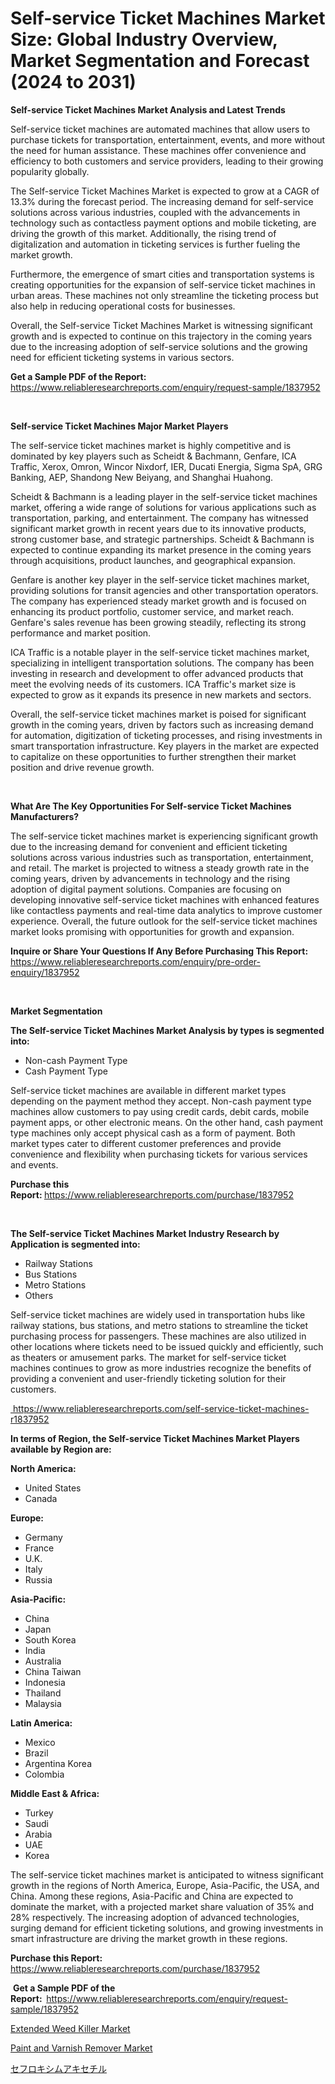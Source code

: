 <p><h1>Self-service Ticket Machines Market Size: Global Industry Overview, Market Segmentation and Forecast (2024 to 2031)</h1></p><p><strong>Self-service Ticket Machines Market Analysis and Latest Trends</strong></p>
<p><p>Self-service ticket machines are automated machines that allow users to purchase tickets for transportation, entertainment, events, and more without the need for human assistance. These machines offer convenience and efficiency to both customers and service providers, leading to their growing popularity globally.</p><p>The Self-service Ticket Machines Market is expected to grow at a CAGR of 13.3% during the forecast period. The increasing demand for self-service solutions across various industries, coupled with the advancements in technology such as contactless payment options and mobile ticketing, are driving the growth of this market. Additionally, the rising trend of digitalization and automation in ticketing services is further fueling the market growth.</p><p>Furthermore, the emergence of smart cities and transportation systems is creating opportunities for the expansion of self-service ticket machines in urban areas. These machines not only streamline the ticketing process but also help in reducing operational costs for businesses.</p><p>Overall, the Self-service Ticket Machines Market is witnessing significant growth and is expected to continue on this trajectory in the coming years due to the increasing adoption of self-service solutions and the growing need for efficient ticketing systems in various sectors.</p></p>
<p><strong>Get a Sample PDF of the Report:&nbsp;</strong> <a href="https://www.reliableresearchreports.com/enquiry/request-sample/1837952">https://www.reliableresearchreports.com/enquiry/request-sample/1837952</a></p>
<p>&nbsp;</p>
<p><strong>Self-service Ticket Machines Major Market Players</strong></p>
<p><p>The self-service ticket machines market is highly competitive and is dominated by key players such as Scheidt & Bachmann, Genfare, ICA Traffic, Xerox, Omron, Wincor Nixdorf, IER, Ducati Energia, Sigma SpA, GRG Banking, AEP, Shandong New Beiyang, and Shanghai Huahong.</p><p>Scheidt & Bachmann is a leading player in the self-service ticket machines market, offering a wide range of solutions for various applications such as transportation, parking, and entertainment. The company has witnessed significant market growth in recent years due to its innovative products, strong customer base, and strategic partnerships. Scheidt & Bachmann is expected to continue expanding its market presence in the coming years through acquisitions, product launches, and geographical expansion.</p><p>Genfare is another key player in the self-service ticket machines market, providing solutions for transit agencies and other transportation operators. The company has experienced steady market growth and is focused on enhancing its product portfolio, customer service, and market reach. Genfare's sales revenue has been growing steadily, reflecting its strong performance and market position.</p><p>ICA Traffic is a notable player in the self-service ticket machines market, specializing in intelligent transportation solutions. The company has been investing in research and development to offer advanced products that meet the evolving needs of its customers. ICA Traffic's market size is expected to grow as it expands its presence in new markets and sectors.</p><p>Overall, the self-service ticket machines market is poised for significant growth in the coming years, driven by factors such as increasing demand for automation, digitization of ticketing processes, and rising investments in smart transportation infrastructure. Key players in the market are expected to capitalize on these opportunities to further strengthen their market position and drive revenue growth.</p></p>
<p>&nbsp;</p>
<p><strong>What Are The Key Opportunities For Self-service Ticket Machines Manufacturers?</strong></p>
<p><p>The self-service ticket machines market is experiencing significant growth due to the increasing demand for convenient and efficient ticketing solutions across various industries such as transportation, entertainment, and retail. The market is projected to witness a steady growth rate in the coming years, driven by advancements in technology and the rising adoption of digital payment solutions. Companies are focusing on developing innovative self-service ticket machines with enhanced features like contactless payments and real-time data analytics to improve customer experience. Overall, the future outlook for the self-service ticket machines market looks promising with opportunities for growth and expansion.</p></p>
<p><strong>Inquire or Share Your Questions If Any Before Purchasing This Report:</strong> <a href="https://www.reliableresearchreports.com/enquiry/pre-order-enquiry/1837952">https://www.reliableresearchreports.com/enquiry/pre-order-enquiry/1837952</a></p>
<p>&nbsp;</p>
<p><strong>Market Segmentation</strong></p>
<p><strong>The Self-service Ticket Machines Market Analysis by types is segmented into:</strong></p>
<p><ul><li>Non-cash Payment Type</li><li>Cash Payment Type</li></ul></p>
<p><p>Self-service ticket machines are available in different market types depending on the payment method they accept. Non-cash payment type machines allow customers to pay using credit cards, debit cards, mobile payment apps, or other electronic means. On the other hand, cash payment type machines only accept physical cash as a form of payment. Both market types cater to different customer preferences and provide convenience and flexibility when purchasing tickets for various services and events.</p></p>
<p><strong>Purchase this Report:&nbsp;</strong><a href="https://www.reliableresearchreports.com/purchase/1837952">https://www.reliableresearchreports.com/purchase/1837952</a></p>
<p>&nbsp;</p>
<p><strong>The Self-service Ticket Machines Market Industry Research by Application is segmented into:</strong></p>
<p><ul><li>Railway Stations</li><li>Bus Stations</li><li>Metro Stations</li><li>Others</li></ul></p>
<p><p>Self-service ticket machines are widely used in transportation hubs like railway stations, bus stations, and metro stations to streamline the ticket purchasing process for passengers. These machines are also utilized in other locations where tickets need to be issued quickly and efficiently, such as theaters or amusement parks. The market for self-service ticket machines continues to grow as more industries recognize the benefits of providing a convenient and user-friendly ticketing solution for their customers.</p></p>
<p><a href="https://www.reliableresearchreports.com/self-service-ticket-machines-r1837952">&nbsp;https://www.reliableresearchreports.com/self-service-ticket-machines-r1837952</a></p>
<p><strong>In terms of Region, the Self-service Ticket Machines Market Players available by Region are:</strong></p>
<p>
    <p> <strong> North America: </strong>
        <ul>
            <li>United States</li>
            <li>Canada</li>
        </ul>
        </p> 
    <p> <strong> Europe: </strong>
        <ul>
            <li>Germany</li>
            <li>France</li>
            <li>U.K.</li>
            <li>Italy</li>
            <li>Russia</li>
        </ul>
        </p> 
    <p> <strong> Asia-Pacific: </strong>
        <ul>
            <li>China</li>
            <li>Japan</li>
            <li>South Korea</li>
            <li>India</li>
            <li>Australia</li>
            <li>China Taiwan</li>
            <li>Indonesia</li>
            <li>Thailand</li>
            <li>Malaysia</li>
        </ul>
        </p> 
    <p> <strong> Latin America: </strong>
        <ul>
            <li>Mexico</li>
            <li>Brazil</li>
            <li>Argentina Korea</li>
            <li>Colombia</li>
        </ul>
        </p> 
    <p> <strong> Middle East & Africa: </strong>
        <ul>
            <li>Turkey</li>
            <li>Saudi</li>
            <li>Arabia</li>
            <li>UAE</li>
            <li>Korea</li>
        </ul>
    </p>
    </p>
<p><p>The self-service ticket machines market is anticipated to witness significant growth in the regions of North America, Europe, Asia-Pacific, the USA, and China. Among these regions, Asia-Pacific and China are expected to dominate the market, with a projected market share valuation of 35% and 28% respectively. The increasing adoption of advanced technologies, surging demand for efficient ticketing solutions, and growing investments in smart infrastructure are driving the market growth in these regions.</p></p>
<p><strong>Purchase this Report: </strong><a href="https://www.reliableresearchreports.com/purchase/1837952">https://www.reliableresearchreports.com/purchase/1837952</a></p>
<p>&nbsp;<strong>Get a Sample PDF of the Report:&nbsp;&nbsp;</strong><a href="https://www.reliableresearchreports.com/enquiry/request-sample/1837952">https://www.reliableresearchreports.com/enquiry/request-sample/1837952</a></p>
<p><strong></strong></p>
<p><p><a href="https://meowing-lemming-dd3.notion.site/Extended-Weed-Killer-Market-Insight-Market-Trends-Growth-Forecasted-from-2024-TO-2031-049565b8c2e7428d93eda6c43a43cf7b">Extended Weed Killer Market</a></p><p><a href="https://shimmer-gardenia-37a.notion.site/Decoding-Paint-and-Varnish-Remover-Market-Metrics-Market-Share-Trends-and-Growth-Patterns-c0115036055e4da69dd591b11b53f4b3">Paint and Varnish Remover Market</a></p><p><a href="https://github.com/mohamedbakry57/Market-Research-Report-List-3/blob/main/433041642447.md">セフロキシムアキセチル</a></p></p>